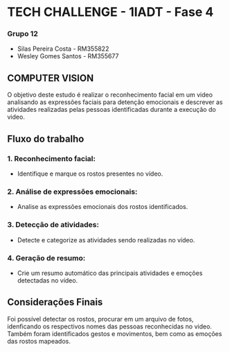 # TECH CHALLENGE - 1IADT - Fase 4

### Grupo 12
* Silas Pereira Costa - RM355822
* Wesley Gomes Santos - RM355677

## COMPUTER VISION

O objetivo deste estudo é realizar o reconhecimento facial em um video analisando as expressões faciais para detenção emocionais e descrever as atividades realizadas pelas pessoas identificadas durante a execução do video.


## Fluxo do trabalho

### 1. Reconhecimento facial: 
- Identifique e marque os rostos presentes no vídeo.

### 2. Análise de expressões emocionais: 
* Analise as expressões emocionais dos rostos identificados.

### 3. Detecção de atividades: 
* Detecte e categorize as atividades sendo realizadas no vídeo.

### 4. Geração de resumo:
* Crie um resumo automático das principais atividades e emoções detectadas no vídeo.

## Considerações Finais
Foi possível detectar os rostos, procurar em um arquivo de fotos, idenficando os respectivos nomes das pessoas reconhecidas no video. Também foram identificados gestos e movimentos, bem como as emoções das rostos mapeados.
